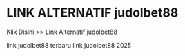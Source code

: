 # LINK ALTERNATIF judolbet88

Klik Disini >> <a href="https://linksto.pages.dev/">Link Alternatif judolbet88 </a>

link judolbet88 terbaru
link judolbet88 2025